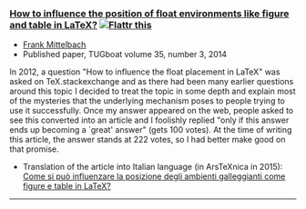 


### <a href="{{site.baseurl}}/publications/tb111mitt-float.pdf" target="_blank" onclick="vgwPixelCall('f722ab0955c94459bf7cd9e0ef041df4');">How to influence the position of float environments like figure and table in LaTeX?</a> <a target="_blank" href="https://flattr.com/submit/auto?user_id=Frank.Mittelbach&url=http%3A%2F%2Flatex-project.org%2Fpublications%2Ftb111mitt-float.pdf"><img border="0" title="Flattr this" alt="Flattr this" src="//button.flattr.com/flattr-badge-large.png"/></a>

+ [Frank Mittelbach]({{site.baseurl}}/about/team/#frank-mittelbach)
+ Published paper, TUGboat volume 35, number 3, 2014

In 2012, a question "How to influence the float placement in LaTeX" was asked on TeX.stackexchange and as there had been many earlier questions around this topic I decided to treat the topic in some depth and explain most of the mysteries that the underlying mechanism poses to people trying to use it successfully. Once my answer appeared on the web, people asked to see this converted into an article and I foolishly replied "only if this answer ends up becoming a `great' answer" (gets 100 votes). At the time of writing this article, the answer stands at 222 votes, so I had better make good on that promise.

+ Translation of the article into Italian language (in ArsTeXnica  in 2015): <a href="{{site.baseurl}}/publications/arstexnica19-FMi-article.pdf" target="_blank" onclick="vgwPixelCall('f722ab0955c94459bf7cd9e0ef041df4');">Come si può influenzare la posizione degli ambienti galleggianti come figure e table in LaTeX?</a>


***

